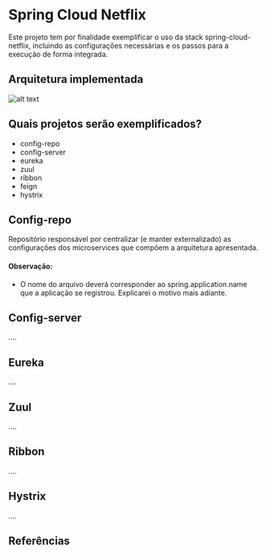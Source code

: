# Spring Cloud Netflix
Este projeto tem por finalidade exemplificar o uso da stack spring-cloud-netflix, incluindo as configurações necessárias e os passos para a execução de forma integrada. 

## Arquitetura implementada
![alt text](https://image.prntscr.com/image/JGoHwgLZQmyZRHKfSNwXpA.png)

## Quais projetos serão exemplificados?
- config-repo
- config-server
- eureka
- zuul
- ribbon
- feign
- hystrix

## Config-repo
Repositório responsável por centralizar (e manter externalizado) as configurações dos microservices que compõem a arquitetura apresentada.
 #### Observação:
 - O nome do arquivo deverá corresponder ao spring.application.name que a aplicação se registrou. Explicarei o motivo mais adiante.

## Config-server
....

## Eureka
....

## Zuul
....

## Ribbon
....

## Hystrix
....

## Referências
